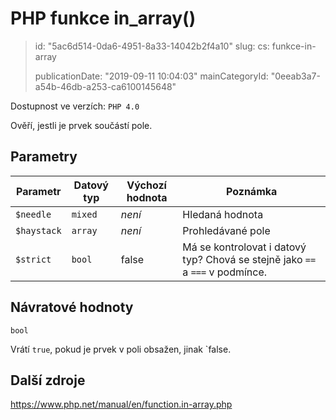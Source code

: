 PHP funkce in_array()
=====================

> id: "5ac6d514-0da6-4951-8a33-14042b2f4a10"
> slug:
> 	cs: funkce-in-array
>
> publicationDate: "2019-09-11 10:04:03"
> mainCategoryId: "0eeab3a7-a54b-46db-a253-ca6100145648"

Dostupnost ve verzích: `PHP 4.0`

Ověří, jestli je prvek součástí pole.

Parametry
--------------

| Parametr | Datový typ | Výchozí hodnota | Poznámka |
|-----|-----|-----|-----|
| `$needle` | `mixed` | *není* | Hledaná hodnota |
| `$haystack` | `array` | *není* | Prohledávané pole |
| `$strict` | `bool` | false | Má se kontrolovat i datový typ? Chová se stejně jako `==` a `===` v podmínce. |


Návratové hodnoty
----------------

`bool`

Vrátí `true`, pokud je prvek v poli obsažen, jinak `false.

Další zdroje
------------

https://www.php.net/manual/en/function.in-array.php
